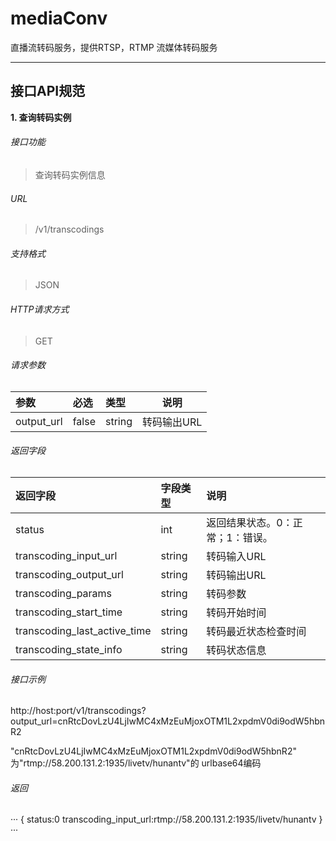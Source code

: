 # mediaConv
直播流转码服务，提供RTSP，RTMP 流媒体转码服务

---
接口API规范
---
**1\. 查询转码实例**
###### 接口功能
> 查询转码实例信息
###### URL
> /v1/transcodings

###### 支持格式
> JSON

###### HTTP请求方式
> GET

###### 请求参数
>
| 参数 | 必选 | 类型 | 说明 |
|:-----  |:-------|:-----|-----|
|output_url  |false|string|转码输出URL|

###### 返回字段
> 
|返回字段|字段类型|说明                              |
|:-----   |:------|:-----------------------------   |
|status   |int    |返回结果状态。0：正常；1：错误。   |
|transcoding_input_url  |string |转码输入URL                      |
|transcoding_output_url  |string |转码输出URL                      |
|transcoding_params  |string |转码参数                      |
|transcoding_start_time |string |转码开始时间                         |
|transcoding_last_active_time |string |转码最近状态检查时间                         |
|transcoding_state_info |string |转码状态信息                         |

###### 接口示例
http://host:port/v1/transcodings?output_url=cnRtcDovLzU4LjIwMC4xMzEuMjoxOTM1L2xpdmV0di9odW5hbnR2

"cnRtcDovLzU4LjIwMC4xMzEuMjoxOTM1L2xpdmV0di9odW5hbnR2" 为"rtmp://58.200.131.2:1935/livetv/hunantv"的 urlbase64编码


###### 返回
···
{
    status:0
    transcoding_input_url:rtmp://58.200.131.2:1935/livetv/hunantv
}
···
